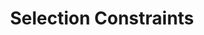 ---
word: "true"

types: "word"

title: "Selection Constraints"

categories: ['']

tags: ['Selection', 'Constraints']

arabic: 'قيود الانتقاء'

arexps: []

enwords: ['Selection Constraints']

enexps: []

arlexicons: 'ق'

enlexicons: 'S'

authors: ['Ruqayya Roshdy']

translators: ['']

citations: 'مقدمة في حوسبة اللغة العربية'

sources: 'مركز الملك عبدالله بن عبدالعزيز الدولي لخدمة اللغة العربية'

slug: ""
---
